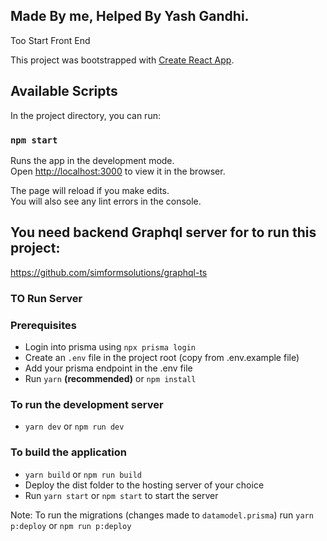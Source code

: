 ## Made By me, Helped By Yash Gandhi.

Too Start Front End

This project was bootstrapped with [Create React App](https://github.com/facebook/create-react-app).

## Available Scripts

In the project directory, you can run:

### `npm start`

Runs the app in the development mode.<br>
Open [http://localhost:3000](http://localhost:3000) to view it in the browser.

The page will reload if you make edits.<br>
You will also see any lint errors in the console.

## You need backend Graphql server for to run this project:
   https://github.com/simformsolutions/graphql-ts

### TO Run Server

### Prerequisites

- Login into prisma using `npx prisma login`
- Create an `.env` file in the project root (copy from .env.example file)
- Add your prisma endpoint in the .env file
- Run `yarn` **(recommended)** or `npm install`

### To run the development server

- `yarn dev` or `npm run dev`

### To build the application

- `yarn build` or `npm run build`
- Deploy the dist folder to the hosting server of your choice
- Run `yarn start` or `npm start` to start the server

Note: To run the migrations (changes made to `datamodel.prisma`) run `yarn p:deploy` or `npm run p:deploy`

